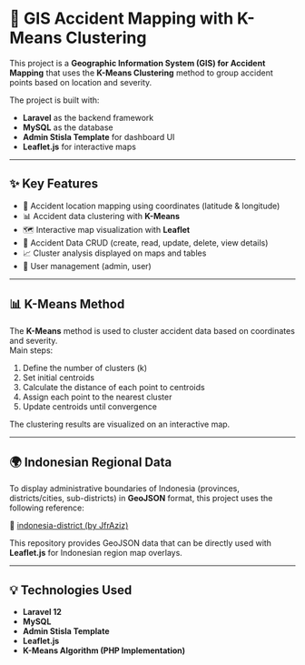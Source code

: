# 🚦 GIS Accident Mapping with K-Means Clustering

This project is a **Geographic Information System (GIS) for Accident Mapping** that uses the **K-Means Clustering** method to group accident points based on location and severity.  

The project is built with:
- **Laravel** as the backend framework  
- **MySQL** as the database  
- **Admin Stisla Template** for dashboard UI  
- **Leaflet.js** for interactive maps  

---

## ✨ Key Features
- 📍 Accident location mapping using coordinates (latitude & longitude)  
- 📊 Accident data clustering with **K-Means**  
- 🗺️ Interactive map visualization with **Leaflet**  
- 📑 Accident Data CRUD (create, read, update, delete, view details)  
- 📈 Cluster analysis displayed on maps and tables  
- 👤 User management (admin, user)  

---

## 📊 K-Means Method
The **K-Means** method is used to cluster accident data based on coordinates and severity.  
Main steps:
1. Define the number of clusters (k)  
2. Set initial centroids  
3. Calculate the distance of each point to centroids  
4. Assign each point to the nearest cluster  
5. Update centroids until convergence  

The clustering results are visualized on an interactive map.

---

## 🌍 Indonesian Regional Data
To display administrative boundaries of Indonesia (provinces, districts/cities, sub-districts) in **GeoJSON** format, this project uses the following reference:  

📌 [indonesia-district (by JfrAziz)](https://github.com/JfrAziz/indonesia-district)  

This repository provides GeoJSON data that can be directly used with **Leaflet.js** for Indonesian region map overlays.  

---

## 💡 Technologies Used
- **Laravel 12**  
- **MySQL**  
- **Admin Stisla Template**  
- **Leaflet.js**  
- **K-Means Algorithm (PHP Implementation)**  

